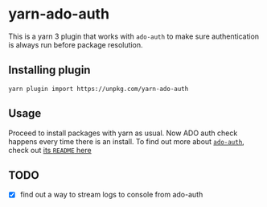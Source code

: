 # yarn-ado-auth

This is a yarn 3 plugin that works with `ado-auth` to make sure authentication is always run before package resolution.

## Installing plugin

```
yarn plugin import https://unpkg.com/yarn-ado-auth
```

## Usage

Proceed to install packages with yarn as usual. Now ADO auth check happens every time there is an install. To find out more about [`ado-auth`](https://www.npmjs.com/package/ado-auth), check out [its `README` here](../../ado-auth/README.md)


## TODO 

- [x] find out a way to stream logs to console from ado-auth
